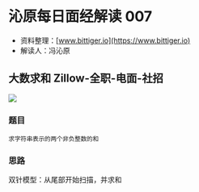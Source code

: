 # 沁原每日面经解读 007

- 资料整理：[www.bittiger.io](https://www.bittiger.io)
- 解读人：冯沁原

## 大数求和 Zillow-全职-电面-社招

[![](http://img.youtube.com/vi/AqAsjcyetKk/0.jpg)](http://www.youtube.com/watch?v=AqAsjcyetKk "")

### 题目

```
求字符串表示的两个非负整数的和

```

### 思路

双针模型：从尾部开始扫描，并求和
